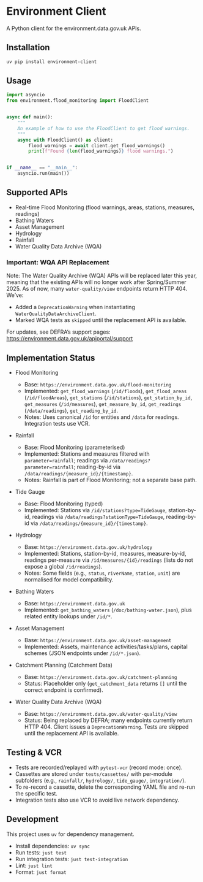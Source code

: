 # Environment Client

A Python client for the environment.data.gov.uk APIs.

## Installation

```bash
uv pip install environment-client
```

## Usage

```python
import asyncio
from environment.flood_monitoring import FloodClient


async def main():
    """
    An example of how to use the FloodClient to get flood warnings.
    """
    async with FloodClient() as client:
        flood_warnings = await client.get_flood_warnings()
        print(f"Found {len(flood_warnings)} flood warnings.")


if __name__ == "__main__":
    asyncio.run(main())
```

## Supported APIs

- Real-time Flood Monitoring (flood warnings, areas, stations, measures, readings)
- Bathing Waters
- Asset Management
- Hydrology
- Rainfall
- Water Quality Data Archive (WQA)

### Important: WQA API Replacement

Note: The Water Quality Archive (WQA) APIs will be replaced later this year, meaning that the existing APIs will no longer work after Spring/Summer 2025. As of now, many `water-quality/view` endpoints return HTTP 404. We’ve:

- Added a `DeprecationWarning` when instantiating `WaterQualityDataArchiveClient`.
- Marked WQA tests as `skipped` until the replacement API is available.

For updates, see DEFRA’s support pages:
https://environment.data.gov.uk/apiportal/support

## Implementation Status

- Flood Monitoring
  - Base: `https://environment.data.gov.uk/flood-monitoring`
  - Implemented: `get_flood_warnings` (`/id/floods`), `get_flood_areas` (`/id/floodAreas`), `get_stations` (`/id/stations`), `get_station_by_id`, `get_measures` (`/id/measures`), `get_measure_by_id`, `get_readings` (`/data/readings`), `get_reading_by_id`.
  - Notes: Uses canonical `/id` for entities and `/data` for readings. Integration tests use VCR.

- Rainfall
  - Base: Flood Monitoring (parameterised)
  - Implemented: Stations and measures filtered with `parameter=rainfall`; readings via `/data/readings?parameter=rainfall`; reading-by-id via `/data/readings/{measure_id}/{timestamp}`.
  - Notes: Rainfall is part of Flood Monitoring; not a separate base path.

- Tide Gauge
  - Base: Flood Monitoring (typed)
  - Implemented: Stations via `/id/stations?type=TideGauge`, station-by-id, readings via `/data/readings?stationType=TideGauge`, reading-by-id via `/data/readings/{measure_id}/{timestamp}`.

- Hydrology
  - Base: `https://environment.data.gov.uk/hydrology`
  - Implemented: Stations, station-by-id, measures, measure-by-id, readings per-measure via `/id/measures/{id}/readings` (lists do not expose a global `/id/readings`).
  - Notes: Some fields (e.g., `status`, `riverName`, `station`, `unit`) are normalised for model compatibility.

- Bathing Waters
  - Base: `https://environment.data.gov.uk`
  - Implemented: `get_bathing_waters` (`/doc/bathing-water.json`), plus related entity lookups under `/id/*`.

- Asset Management
  - Base: `https://environment.data.gov.uk/asset-management`
  - Implemented: Assets, maintenance activities/tasks/plans, capital schemes (JSON endpoints under `/id/*.json`).

- Catchment Planning (Catchment Data)
  - Base: `https://environment.data.gov.uk/catchment-planning`
  - Status: Placeholder only (`get_catchment_data` returns `[]` until the correct endpoint is confirmed).

- Water Quality Data Archive (WQA)
  - Base: `https://environment.data.gov.uk/water-quality/view`
  - Status: Being replaced by DEFRA; many endpoints currently return HTTP 404. Client issues a `DeprecationWarning`. Tests are skipped until the replacement API is available.

## Testing & VCR

- Tests are recorded/replayed with `pytest-vcr` (record mode: once).
- Cassettes are stored under `tests/cassettes/` with per-module subfolders (e.g., `rainfall/`, `hydrology/`, `tide_gauge/`, `integration/`).
- To re-record a cassette, delete the corresponding YAML file and re-run the specific test.
- Integration tests also use VCR to avoid live network dependency.

## Development

This project uses `uv` for dependency management.

- Install dependencies: `uv sync`
- Run tests: `just test`
- Run integration tests: `just test-integration`
- Lint: `just lint`
- Format: `just format`

